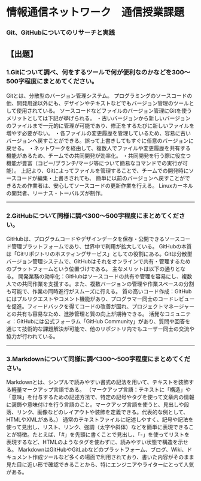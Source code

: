 # 情報通信ネットワーク　通信授業課題
### Git、GitHubについてのリサーチと実践

【出題】
---
### 1.Gitについて調べ、何をするツールで何が便利なのかなどを300～500字程度にまとめてください。


Gitとは、分散型のバージョン管理システム。
プログラミングのソースコードの他、開発用途以外にも、デザインやテキストなどでもバージョン管理のツールとして使用されている。
ソースコードなどファイルのバージョン管理にGitを使うメリットとしては下記が挙げられる。
・古いバージョンから新しいバージョンのファイルまで一元的に管理が可能であり、修正をするたびに新しいファイルを増やす必要がない。
・各ファイルの変更履歴を管理しているため、容易に古いバージョンへ戻すことができる。誤って上書きしてもすぐに任意のバージョンに戻せる。
・ネットワークを経由して、複数人でファイルや変更履歴を共有する機能があるため、チームでの共同開発が効率化。
・共同開発を行う際に役立つ機能が豊富（コピー/ブランチ/マージ等について簡易なコマンドでの実行が可能）。
上記より、Gitによってファイルを管理することで、チームでの開発時にソースコードが編集・上書きされても、
簡単に以前のバージョンへ戻すことができるため作業者は、安心してソースコードの更新作業を行える。
Linuxカーネルの開発者、リーナス・トーバルズが制作。

---

### 2.GitHubについて同様に調べ300～500字程度にまとめてください。

GitHubは、プログラムコードやデザインデータを保存・公開できるソースコード管理プラットフォームであり、世界中で利用が拡大している。
GitHubの本質は「Gitリポジトリのホスティングサービス」としての役割にある。Gitは分散型バージョン管理システムで、GitHubはそれをオンラインで共有・管理するためのプラットフォームという位置づけである。
主なメリットは以下の通りとなる。
開発業務の効率化：GitHubはソースコードの共有や管理を容易にし、複数人での共同作業を支援する。また、複数バージョンの管理や作業スペースの分割も可能で、作業の同時進行がスムーズに行える。
質の高いコード作成：GitHubにはプルリクエストやコメント機能があり、プログラマー同士のコードレビューを促進。フィードバックを得てコードの改善が図れ、プロジェクトマネージャーとの共有も容易なため、進捗管理と質の向上が期待できる。
活発なコミュニティ：GitHubには公式フォーラム「GitHub Community」があり、質問や回答を通じて技術的な課題解決が可能で、他のリポジトリ内でもユーザー同士の交流や協力が行われている。

-------------------------------------------------------------------------

### 3.Markdownについて同様に調べ300～500字程度にまとめてください。

Markdownとは、シンプルで読みやすい書式の記法を用いて、テキストを装飾する軽量マークアップ言語である。
（マークアップ言語：テキストに「構造」や「意味」を付与するための記述方法で、特定の記号やタグを使って文章内の情報に装飾や意味付けを行う言語のこと。マークアップ言語を使うと、見出しや段落、リンク、画像などのレイアウトや装飾を定義できる。代表的な例として、HTMLやXMLがある。）
通常のテキストファイルに記述しやすく、記号や記法を使って見出し、リスト、リンク、強調（太字や斜体）などを簡単に表現できることが特徴。たとえば、「#」を先頭に書くことで見出し、「-」を使ってリストを表現するなど、HTMLのようなタグを使わずに、読みやすい状態で構造を示せる。
MarkdownはGitHubやGitLabなどのプラットフォーム、ブログ、Wiki、ドキュメント作成ツールなど多くの場面で利用されており、書いた内容がそのまま見た目に近い形で確認できることから、特にエンジニアやライターにとって人気がある。




